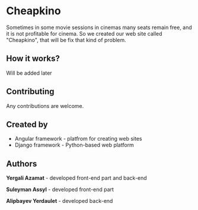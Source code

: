 <h1>Cheapkino</h1>
<p>Sometimes in some movie sessions in cinemas many seats remain free, and it is not profitable for cinema. So we created our web site called "Cheapkino", that will be fix that kind of problem.</p>
<h2>How it works?</h2> 
<p>Will be added later</p>
<h2>Contributing</h2>
<p>Any contributions are welcome.</p>
<h2>Created by</h2>
<ul>
	<li>Angular framework - platfrom for creating web sites</li>
	<li>Django framework - Python-based web platform</li>
</ul>
<h2>Authors</h2>
<p><b>Yergali Azamat</b> - developed front-end part and back-end</p>
<p><b>Suleyman Assyl</b> - developed front-end part</p>
<p><b>Alipbayev Yerdaulet</b> - developed back-end</p>
